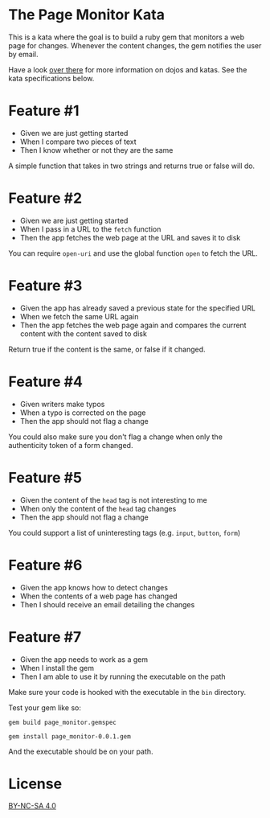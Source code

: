 # The Page Monitor Kata

This is a kata where the goal is to build a ruby gem that monitors a web page for changes. Whenever the content changes, the gem notifies the user by email.

Have a look [over there](http://codingdojo.org/cgi-bin/wiki.pl?WhatIsCodingDojo) for more information on dojos and katas. See the kata specifications below.

# Feature #1
- Given we are just getting started
- When I compare two pieces of text
- Then I know whether or not they are the same

A simple function that takes in two strings and returns true or false will do.

# Feature #2
    
- Given we are just getting started
- When I pass in a URL to the `fetch` function
- Then the app fetches the web page at the URL and saves it to disk

You can require `open-uri` and use the global function `open` to fetch the URL.

# Feature #3

- Given the app has already saved a previous state for the specified URL
- When we fetch the same URL again
- Then the app fetches the web page again and compares the current content with the content saved to disk

Return true if the content is the same, or false if it changed.

# Feature #4

- Given writers make typos
- When a typo is corrected on the page
- Then the app should not flag a change

You could also make sure you don't flag a change when only the authenticity token of a form changed.

# Feature #5

- Given the content of the `head` tag is not interesting to me
- When only the content of the `head` tag changes
- Then the app should not flag a change

You could support a list of uninteresting tags (e.g. `input`, `button`, `form`)

# Feature #6
    
- Given the app knows how to detect changes
- When the contents of a web page has changed
- Then I should receive an email detailing the changes

# Feature #7

- Given the app needs to work as a gem
- When I install the gem
- Then I am able to use it by running the executable on the path

Make sure your code is hooked with the executable in the `bin` directory.

Test your gem like so:

    gem build page_monitor.gemspec

    gem install page_monitor-0.0.1.gem

And the executable should be on your path.

# License

[BY-NC-SA 4.0](http://creativecommons.org/licenses/by-nc-sa/4.0/deed.en_US)
